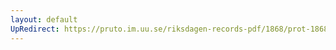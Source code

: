 ```yaml
---
layout: default
UpRedirect: https://pruto.im.uu.se/riksdagen-records-pdf/1868/prot-1868--ak--425/prot-1868--ak--425_032.pdf
---
```

